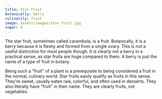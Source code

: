 ```yaml
---
title: Star Fruit
botanically: berry
culinarily: fruit
image: assets/images/star-fruit.jpg
sugar: 4
---
```

The star fruit, sometimes called carambola, is a fruit. Botanically, it is a berry because it is fleshy and formed from a single ovary. This is not a useful distinction for most people though. It is clearly not a berry in a practical sense, as star fruits are huge compared to them. A berry is just the name of a type of fruit in botany.

Being such a "fruit" of a plant is a prerequisite to being considered a fruit in the normal, culinary world. Star fruits easily qualify as fruits in this sense. They're sweet, usually eaten raw, colorful, and often used in desserts. They also literally have "fruit" in their name. They are clearly fruits, not vegetables.